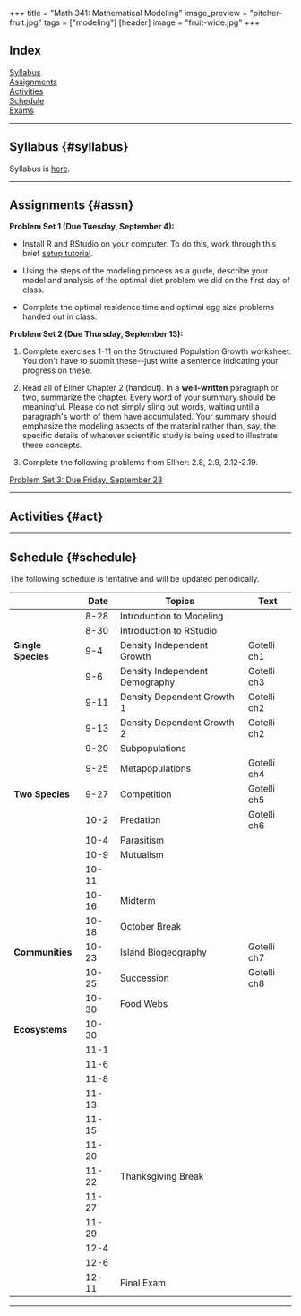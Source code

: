 +++
title = "Math 341: Mathematical Modeling"
image_preview = "pitcher-fruit.jpg"
tags = ["modeling"]
[header] 
image = "fruit-wide.jpg"
+++

## Index

[Syllabus](#syllabus)  
[Assignments](#assn)  
[Activities](#act)  
[Schedule](#schedule)  
[Exams](#exams)  

---------------------------------------------------------------------

## Syllabus {#syllabus}

Syllabus is [here](/courses/MATH341/syllabus/).  

---------------------------------------------------------------------

## Assignments {#assn}

**Problem Set 1 (Due Tuesday, September 4):**

  - Install R and RStudio on your computer. To do this, work through this brief [setup tutorial](https://jjallaire.shinyapps.io/learnr-tutorial-00-setup/).
  
  - Using the steps of the modeling process as a guide, describe your model and analysis of the optimal diet problem we did on the first day of class.
  
  - Complete the optimal residence time and optimal egg size problems handed out in class.
  
**Problem Set 2 (Due Thursday, September 13):**

1. Complete exercises 1-11 on the Structured Population Growth worksheet. You don't have to submit these--just write a sentence indicating your progress on these.

1. Read all of Ellner Chapter 2 (handout). In a **well-written** paragraph or two, summarize the chapter. Every word of your summary should be meaningful. Please do not simply sling out words, waiting until a paragraph's worth of them have accumulated. Your summary should emphasize the modeling aspects of the material rather than, say, the specific details of whatever scientific study is being used to illustrate these concepts.

1. Complete the following problems from Ellner: 2.8, 2.9, 2.12-2.19.

[Problem Set 3: Due Friday, September 28](/courses/MATH341/assignments/mathematical-modeling-problem-set-3/)  

---------------------------------------------------------------------

## Activities {#act}

-------------------------------------------

## Schedule {#schedule}

The following schedule is tentative and will be updated periodically.  

|    	| Date | Topics	| Text |
|-------------|--------	|------- |------- |
|  | 8-28 	| Introduction to Modeling 	| |
|  | 8-30   | Introduction to RStudio 	| |
| **Single Species** | 9-4 | Density Independent Growth	| Gotelli ch1 |
| | 9-6 | Density Independent Demography | Gotelli ch3 |
| | 9-11 | Density Dependent Growth 1	| Gotelli ch2 |
| | 9-13 | Density Dependent Growth 2	| Gotelli ch2 |
| | 9-20 | Subpopulations | |
| | 9-25 | Metapopulations | Gotelli ch4 |
| **Two Species** | 9-27 | Competition | Gotelli ch5 |
| | 10-2 | Predation | Gotelli ch6 |
| | 10-4 | Parasitism |
| | 10-9 | Mutualism |
| | 10-11 |  |
| | 10-16 | Midterm |
| | 10-18 | October Break |
| **Communities** | 10-23 | Island Biogeography | Gotelli ch7 |
| | 10-25 | Succession | Gotelli ch8 |
| | 10-30 | Food Webs | |
| **Ecosystems** | 10-30 |  |
| | 11-1 |  |
| | 11-6 |  |
| | 11-8 |  |
| | 11-13 |  |
| | 11-15 |  |
| | 11-20 |  |
| | 11-22 | Thanksgiving Break |
| | 11-27 |  |
| | 11-29 |  |
| | 12-4 |  |
| | 12-6 |  |
| | 12-11 | Final Exam |

---------------------------------------------------------------------